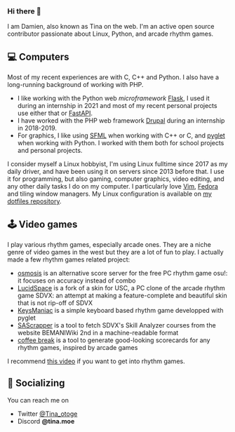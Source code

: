 ### Hi there 👋

I am Damien, also known as Tina on the web. I'm an active open source contributor passionate about Linux, Python, and arcade rhythm games.

## :computer: Computers

Most of my recent experiences are with C, C++ and Python. I also have a long-running background of working with PHP.  
- I like working with the Python web *microframework* [Flask](https://palletsprojects.com/p/flask/), I used it during an internship in 2021 and most of my recent personal projects use either that or [FastAPI](https://fastapi.tiangolo.com/).
- I have worked with the PHP web framework [Drupal](https://www.drupal.org/) during an internship in 2018-2019.
- For graphics, I like using [SFML](https://www.sfml-dev.org/) when working with C++ or C, and [pyglet](http://pyglet.org/) when working with Python. I worked with them both for school projects and personal projects.

I consider myself a Linux hobbyist, I'm using Linux fulltime since 2017 as my daily driver, and have been using it on servers since 2013 before that. I use it for programming, but also gaming, computer graphics, video editing, and any other daily tasks I do on my computer. I particularly love [Vim](https://vim.org), [Fedora](https://getfedora.org/) and tiling window managers. My Linux configuration is available on [my dotfiles repository](https://github.com/Tina-otoge/Dotfiles/).

## :joystick: Video games

I play various rhythm games, especially arcade ones. They are a niche genre of video games in the west but they are a lot of fun to play. I actually made a few rhythm games related project:
- [osmosis](https://github.com/Tina-otoge/osmosis-server) is an alternative score server for the free PC rhythm game osu!: it focuses on accuracy instead of combo
- [LucidSpace](https://github.com/Tina-otoge/LucidSpace) is a fork of a skin for USC, a PC clone of the arcade rhythm game SDVX: an attempt at making a feature-complete and beautiful skin that is not rip-off of SDVX
- [KeysManiac](https://github.com/Tina-otoge/KeysManiac) is a simple keyboard based rhythm game developped with pyglet
- [SAScrapper](https://github.com/asso-msn/SAScrapper) is a tool to fetch SDVX's Skill Analyzer courses from the website BEMANIWiki 2nd in a machine-readable format
- [coffee break](https://github.com/asso-msn/coffee-break) is a tool to generate good-looking scorecards for any rhythm games, inspired by arcade games

I recommend [this video](https://www.youtube.com/watch?v=ECz-8GCVEJ0) if you want to get into rhythm games.

## 💬 Socializing

You can reach me on
- Twitter [@Tina_otoge](https://twitter.com/Tina_otoge)
- Discord **@tina.moe**

<!--
## 💼 Work

I'm currently looking for 4 to 6 months fulltime internship. For serious offers, contact me at [savatier.damien@gmail.com](mailto://savatier.damien@gmail.com).
I can do backend and frontend development, as well as software and system development. My strong skills are web technologies and Python.

I'm geographically located in the south east of Paris region, close to Paris itself. I can commute using public transportation, but I also own a car and am on my way to get my driving license! :car:
-->
